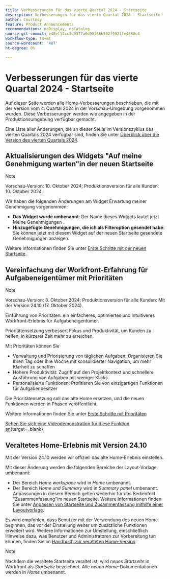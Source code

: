 ```yaml
---
title: Verbesserungen für das vierte Quartal 2024 - Startseite
description: Verbesserungen für das vierte Quartal 2024 - Startseite
author: Courtney
feature: Product Announcements
recommendations: noDisplay, noCatalog
source-git-commit: e48ef14cc3d0377a6d95f68b502f952ffe4880c4
workflow-type: tm+mt
source-wordcount: '407'
ht-degree: 0%

---
```


# Verbesserungen für das vierte Quartal 2024 - Startseite

Auf dieser Seite werden alle Home-Verbesserungen beschrieben, die mit der Version vom 4. Quartal 2024 in der Vorschau-Umgebung vorgenommen wurden. Diese Verbesserungen werden wie angegeben in der Produktionsumgebung verfügbar gemacht.

Eine Liste aller Änderungen, die an dieser Stelle im Versionszyklus des vierten Quartals 2024 verfügbar sind, finden Sie unter [Überblick über die Version des vierten Quartals 2024](/help/quicksilver/product-announcements/product-releases/24-q4-release-activity/24-q4-release-overview.md).

## Aktualisierungen des Widgets &quot;Auf meine Genehmigung warten&quot;in der neuen Startseite

>[!NOTE]
>
>Vorschau-Version: 10. Oktober 2024; Produktionsversion für alle Kunden: 10. Oktober 2024.

Wir haben die folgenden Änderungen am Widget Erwartung meiner Genehmigung vorgenommen:

* **Das Widget wurde umbenannt**: Der Name dieses Widgets lautet jetzt Meine Genehmigungen .
* **Hinzugefügte Genehmigungen, die ich als Filteroption gesendet habe**: Sie können jetzt mit diesem Widget auf der neuen Startseite gesendete Genehmigungen anzeigen.

Weitere Informationen finden Sie unter [Erste Schritte mit der neuen Startseite](/help/quicksilver/workfront-basics/using-home/new-home/get-started-with-new-home.md).

## Vereinfachung der Workfront-Erfahrung für Aufgabeneigentümer mit Prioritäten

>[!NOTE]
>
>Vorschau-Version: 3. Oktober 2024; Produktionsversion für alle Kunden: Mit der Version 24.10 (17. Oktober 2024).

Einführung von Prioritäten: ein einfacheres, optimiertes und intuitiveres Workfront-Erlebnis für Aufgabeneigentümer.

Prioritätensetzung verbessert Fokus und Produktivität, um Kunden zu helfen, in kürzerer Zeit mehr zu erreichen.

Mit Prioritäten können Sie

* Verwaltung und Priorisierung von täglichen Aufgaben: Organisieren Sie Ihren Tag oder Ihre Woche mit konsolidierter Navigation, um mehr Klarheit zu schaffen
* Höhere Produktivität: Zugriff auf den Projektkontext und schnellere Ausführung von Aufgaben mit weniger Klicks
* Personalisierte Funktionen: Profitieren Sie von einzigartigen Funktionen für Aufgabenbesitzer

Die Prioritätensetzung soll das alte Home ersetzen, und die neuen Funktionen werden in Phasen veröffentlicht.

Weitere Informationen finden Sie unter [Erste Schritte mit Prioritäten](/help/quicksilver/workfront-basics/priorities/get-started-with-priorities.md)

[Sehen Sie sich eine Videodemonstration für diese Funktion an](https://video.tv.adobe.com/v/3434848/){target=_blank}

## Veraltetes Home-Erlebnis mit Version 24.10

Mit der Version 24.10 werden wir offiziell das alte Home-Erlebnis einstellen.

Mit dieser Änderung werden die folgenden Bereiche der Layout-Vorlage umbenannt:

* Der Bereich _Home workspace_ wird in _Home_ umbenannt.
* Der Bereich _Home und Summary_ wird in _Summary panel_ umbenannt. Anpassungen in diesem Bereich gelten weiterhin für das Bedienfeld &quot;Zusammenfassung&quot;im neuen Startseite. Weitere Informationen finden Sie unter [Anpassen von Startseite und Zusammenfassung mithilfe einer Layoutvorlage](/help/quicksilver/administration-and-setup/customize-workfront/use-layout-templates/customize-home-summary-layout-template.md).

Es wird empfohlen, dass Benutzer mit der Verwendung des neuen Home beginnen, das vor der Einstellung weiter um zusätzliche Funktionen erweitert wird. Weitere Informationen zur Umstellung, einschließlich Hinweise dazu, was Benutzer und Administratoren zur Vorbereitung tun können, finden Sie im [Handbuch zur veralteten Home-Version](/help/quicksilver/product-announcements/announcements/legacy-home-deprecation.md).

>[!NOTE]
>
>Nachdem die veraltete Startseite veraltet ist, wird _neues Startseite_ in Workfront als _Startseite_ bezeichnet. Alle _neuen Home_-Dokumentationen werden in _Home_ umbenannt.
